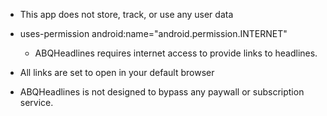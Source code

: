 - This app does not store, track, or use any user data

- uses-permission android:name="android.permission.INTERNET"
  - ABQHeadlines requires internet access to provide links to headlines.

- All links are set to open in your default browser

- ABQHeadlines is not designed to bypass any paywall or subscription service.